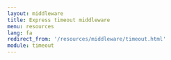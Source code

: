 ```yaml
---
layout: middleware
title: Express timeout middleware
menu: resources
lang: fa
redirect_from: '/resources/middleware/timeout.html'
module: timeout
---
```

